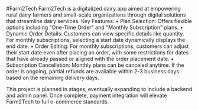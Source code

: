 #Farm2Tech
Farm2Tech is a digitalized dairy app aimed at empowering rural dairy farmers and small-scale organizations through digital solutions that streamline dairy services.
Key Features:
• Plan Selection: Offers flexible options including "One-Time Order" and 
 "Monthly Subscription" plans.
• Dynamic Order Details: Customers can view specific details like quantity. 
 For monthly subscriptions, selecting a start date dynamically displays the 
 end date.
• Order Editing: For monthly subscriptions, customers can adjust their start 
 date even after placing an order, with some restrictions for dates that have 
 already passed or aligned with the order placement date.
• Subscription Cancellation: Monthly plans can be canceled anytime. If the 
 order is ongoing, partial refunds are available within 2-3 business days 
 based on the remaining delivery days.

 This project is planned in stages, eventually expanding to include a backend and admin panel. Once complete, payment integration will elevate Farm2Tech to full e-commerce standards.
